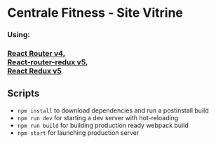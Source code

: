 # Centrale Fitness - Site Vitrine
### Using:
### [React Router v4](https://github.com/ReactTraining/react-router),<br>[React-router-redux v5](https://github.com/ReactTraining/react-router/blob/master/packages/react-router-redux),<br>[React Redux v5](https://github.com/reactjs/react-redux)

Scripts
---------------
- `npm install` to download dependencies and run a postinstall build
- `npm run dev` for starting a dev server with hot-reloading
- `npm run build` for building production ready webpack build
- `npm start` for launching production server